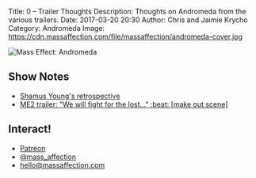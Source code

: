 Title: 0 – Trailer Thoughts
Description: Thoughts on Andromeda from the various trailers.
Date: 2017-03-20 20:30
Author: Chris and Jaimie Krycho
Category: Andromeda
Image: https://cdn.massaffection.com/file/massaffection/andromeda-cover.jpg

![_Mass Effect: Andromeda_](https://cdn.massaffection.com/file/massaffection/andromeda-cover.jpg "Promo art for Andromeda")

## Show Notes

- [Shamus Young's retrospective](http://www.shamusyoung.com/twentysidedtale/?p=27792)
- [ME2 trailer: "We will fight for the lost…" :beat: [make out scene]](https://youtu.be/lx9sPQpjgjU?t=105)

## Interact!

- [Patreon](https://www.patreon.com/massaffection)
- [@mass_affection](https://twitter.com/mass_affection)
- [hello@massaffection.com](mailto:hello@massaffection.com)
